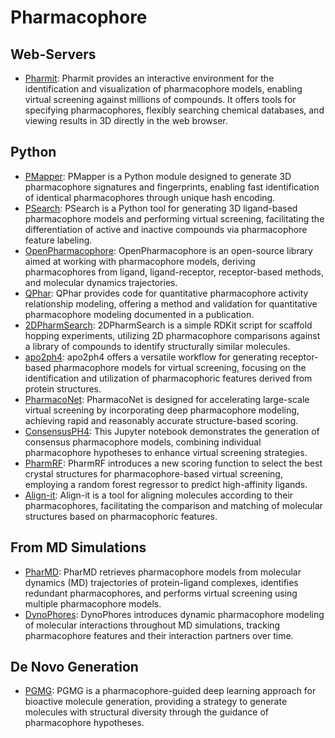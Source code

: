 # Pharmacophore

## Web-Servers

- [Pharmit](https://pharmit.csb.pitt.edu/): Pharmit provides an interactive environment for the identification and visualization of pharmacophore models, enabling virtual screening against millions of compounds. It offers tools for specifying pharmacophores, flexibly searching chemical databases, and viewing results in 3D directly in the web browser.

## Python

- [PMapper](https://github.com/DrrDom/pmapper): PMapper is a Python module designed to generate 3D pharmacophore signatures and fingerprints, enabling fast identification of identical pharmacophores through unique hash encoding.
- [PSearch](https://github.com/meddwl/psearch): PSearch is a Python tool for generating 3D ligand-based pharmacophore models and performing virtual screening, facilitating the differentiation of active and inactive compounds via pharmacophore feature labeling.
- [OpenPharmacophore](https://github.com/uibcdf/OpenPharmacophore): OpenPharmacophore is an open-source library aimed at working with pharmacophore models, deriving pharmacophores from ligand, ligand-receptor, receptor-based methods, and molecular dynamics trajectories.
- [QPhar](https://github.com/StefanKohlbacher/QuantPharmacophore): QPhar provides code for quantitative pharmacophore activity relationship modeling, offering a method and validation for quantitative pharmacophore modeling documented in a publication.
- [2DPharmSearch](https://github.com/arthuc01/2d-pharmacophore-search): 2DPharmSearch is a simple RDKit script for scaffold hopping experiments, utilizing 2D pharmacophore comparisons against a library of compounds to identify structurally similar molecules.
- [apo2ph4](https://github.com/molinfo-vienna/apo2ph4): apo2ph4 offers a versatile workflow for generating receptor-based pharmacophore models for virtual screening, focusing on the identification and utilization of pharmacophoric features derived from protein structures.
- [PharmacoNet](https://github.com/SeonghwanSeo/PharmacoNet): PharmacoNet is designed for accelerating large-scale virtual screening by incorporating deep pharmacophore modeling, achieving rapid and reasonably accurate structure-based scoring.
- [ConsensusPH4](https://github.com/AngelRuizMoreno/ConcensusPharmacophore/blob/main/tutorials/ConsensusPharmacophore.ipynb): This Jupyter notebook demonstrates the generation of consensus pharmacophore models, combining individual pharmacophore hypotheses to enhance virtual screening strategies.
- [PharmRF](https://github.com/Prasanth-Kumar87/PharmRF): PharmRF introduces a new scoring function to select the best crystal structures for pharmacophore-based virtual screening, employing a random forest regressor to predict high-affinity ligands.
- [Align-it](http://silicos-it.be.s3-website-eu-west-1.amazonaws.com/software/align-it/1.0.4/align-it.html#alignit-generating-pharmacophore-points): Align-it is a tool for aligning molecules according to their pharmacophores, facilitating the comparison and matching of molecular structures based on pharmacophoric features.

## From MD Simulations

- [PharMD](https://github.com/ci-lab-cz/pharmd): PharMD retrieves pharmacophore models from molecular dynamics (MD) trajectories of protein-ligand complexes, identifies redundant pharmacophores, and performs virtual screening using multiple pharmacophore models.
- [DynoPhores](https://github.com/wolberlab/dynophores): DynoPhores introduces dynamic pharmacophore modeling of molecular interactions throughout MD simulations, tracking pharmacophore features and their interaction partners over time.

## De Novo Generation

- [PGMG](https://github.com/CSUBioGroup/PGMG): PGMG is a pharmacophore-guided deep learning approach for bioactive molecule generation, providing a strategy to generate molecules with structural diversity through the guidance of pharmacophore hypotheses.
